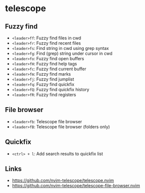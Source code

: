 # telescope

## Fuzzy find

- `<leader>ff`: Fuzzy find files in cwd
- `<leader>fr`: Fuzzy find recent files
- `<leader>fs`: Find string in cwd using grep syntax
- `<leader>fg`: Find (grep) string under cursor in cwd
- `<leader>fo`: Fuzzy find open buffers
- `<leader>fH`: Fuzzy find help tags
- `<leader>fc`: Fuzzy find current buffer
- `<leader>fm`: Fuzzy find marks
- `<leader>fj`: Fuzzy find jumplist
- `<leader>fq`: Fuzzy find quickfix
- `<leader>fQ`: Fuzzy find quickfix history
- `<leader>fR`: Fuzzy find registers

## File browser

- `<leader>fb`: Telescope file browser
- `<leader>fB`: Telescope file browser (folders only)

## Quickfix

- `<ctrl> + l`: Add search results to quickfix list

## Links

- https://github.com/nvim-telescope/telescope.nvim
- https://github.com/nvim-telescope/telescope-file-browser.nvim

